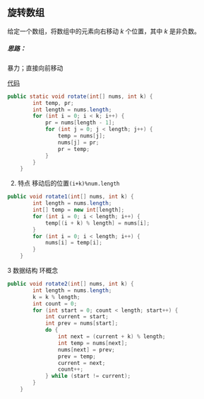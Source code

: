 ## 旋转数组

给定一个数组，将数组中的元素向右移动 *k* 个位置，其中 *k* 是非负数。

##### 思路：

暴力；直接向前移动

[代码](../../../leetcode/app/src/main/java/top/werls/leetcode/Rotate.java)

```java
public static void rotate(int[] nums, int k) {
        int temp, pr;
        int length = nums.length;
        for (int i = 0; i < k; i++) {
            pr = nums[length - 1];
            for (int j = 0; j < length; j++) {
                temp = nums[j];
                nums[j] = pr;
                pr = temp;
            }
        }
    }

```



2. 特点   移动后的位置`(i+k)%num.length`

```java
public void rotate1(int[] nums, int k) {
        int length = nums.length;
        int[] temp = new int[length];
        for (int i = 0; i < length; i++) {
            temp[(i + k) % length] = nums[i];
        }
        for (int i = 0; i < length; i++) {
            nums[i] = temp[i];
        }
    }
```

   

3 数据结构 环概念

```java
public void rotate2(int[] nums, int k) {
        int length = nums.length;
        k = k % length;
        int count = 0;
        for (int start = 0; count < length; start++) {
            int current = start;
            int prev = nums[start];
            do {
                int next = (current + k) % length;
                int temp = nums[next];
                nums[next] = prev;
                prev = temp;
                current = next;
                count++;
            } while (start != current);
        }
    }
```



